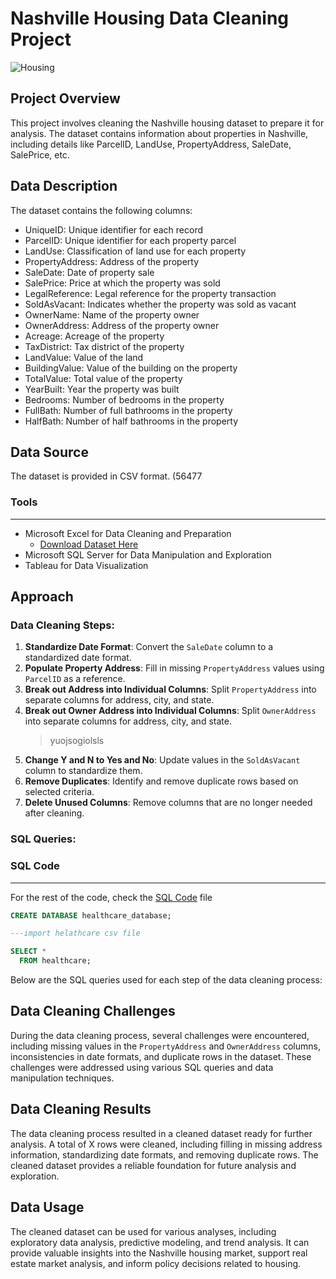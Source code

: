 # Nashville Housing Data Cleaning Project
![Housing](image_intro.jpg)

## Project Overview
This project involves cleaning the Nashville housing dataset to prepare it for analysis. The dataset contains information about properties in Nashville, including details like ParcelID, LandUse, PropertyAddress, SaleDate, SalePrice, etc.

## Data Description
The dataset contains the following columns:
- UniqueID: Unique identifier for each record
- ParcelID: Unique identifier for each property parcel
- LandUse: Classification of land use for each property
- PropertyAddress: Address of the property
- SaleDate: Date of property sale
- SalePrice: Price at which the property was sold
- LegalReference: Legal reference for the property transaction
- SoldAsVacant: Indicates whether the property was sold as vacant
- OwnerName: Name of the property owner
- OwnerAddress: Address of the property owner
- Acreage: Acreage of the property
- TaxDistrict: Tax district of the property
- LandValue: Value of the land
- BuildingValue: Value of the building on the property
- TotalValue: Total value of the property
- YearBuilt: Year the property was built
- Bedrooms: Number of bedrooms in the property
- FullBath: Number of full bathrooms in the property
- HalfBath: Number of half bathrooms in the property

## Data Source
The dataset is provided in CSV format. (56477

### Tools
---
- Microsoft Excel for Data Cleaning and Preparation
     - [Download Dataset Here](https://www.kaggle.com/datasets/prasad22/healthcare-dataset)
- Microsoft SQL Server for Data Manipulation and Exploration
- Tableau for Data Visualization
  
## Approach
### Data Cleaning Steps:
1. **Standardize Date Format**: Convert the `SaleDate` column to a standardized date format.
2. **Populate Property Address**: Fill in missing `PropertyAddress` values using `ParcelID` as a reference.
3. **Break out Address into Individual Columns**: Split `PropertyAddress` into separate columns for address, city, and state.
4. **Break out Owner Address into Individual Columns**: Split `OwnerAddress` into separate columns for address, city, and state.
   > yuojsogiolsls
6. **Change Y and N to Yes and No**: Update values in the `SoldAsVacant` column to standardize them.
7. **Remove Duplicates**: Identify and remove duplicate rows based on selected criteria.
8. **Delete Unused Columns**: Remove columns that are no longer needed after cleaning.

### SQL Queries:
### SQL Code
---
For the rest of the code, check the [SQL Code](SQLQuery.sql) file
```SQL
CREATE DATABASE healthcare_database;

---import helathcare csv file

SELECT *
  FROM healthcare;


```
Below are the SQL queries used for each step of the data cleaning process:


## Data Cleaning Challenges
During the data cleaning process, several challenges were encountered, including missing values in the `PropertyAddress` and `OwnerAddress` columns, inconsistencies in date formats, and duplicate rows in the dataset. These challenges were addressed using various SQL queries and data manipulation techniques.

## Data Cleaning Results
The data cleaning process resulted in a cleaned dataset ready for further analysis. A total of X rows were cleaned, including filling in missing address information, standardizing date formats, and removing duplicate rows. The cleaned dataset provides a reliable foundation for future analysis and exploration.

## Data Usage
The cleaned dataset can be used for various analyses, including exploratory data analysis, predictive modeling, and trend analysis. It can provide valuable insights into the Nashville housing market, support real estate market analysis, and inform policy decisions related to housing.




